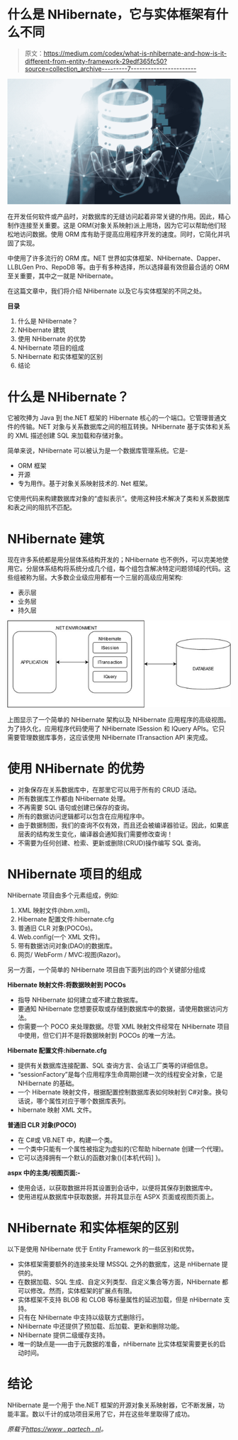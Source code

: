 # 什么是 NHibernate，它与实体框架有什么不同

> 原文：<https://medium.com/codex/what-is-nhibernate-and-how-is-it-different-from-entity-framework-29edf365fc50?source=collection_archive---------7----------------------->

![](img/bb1d69384fce1c148b25aa952caf18e1.png)

在开发任何软件或产品时，对数据库的无缝访问起着非常关键的作用。因此，精心制作连接至关重要。这是 ORM(对象关系映射)派上用场，因为它可以帮助他们轻松地访问数据。使用 ORM 库有助于提高应用程序开发的速度。同时，它简化并巩固了实现。

中使用了许多流行的 ORM 库。NET 世界如实体框架、NHibernate、Dapper、LLBLGen Pro、RepoDB 等。由于有多种选择，所以选择最有效但最合适的 ORM 至关重要，其中之一就是 NHibernate。

在这篇文章中，我们将介绍 NHibernate 以及它与实体框架的不同之处。

**目录**

1.  什么是 NHibernate？
2.  NHibernate 建筑
3.  使用 NHibernate 的优势
4.  NHibernate 项目的组成
5.  NHibernate 和实体框架的区别
6.  结论

# 什么是 NHibernate？

它被吹捧为 Java 到 the.NET 框架的 Hibernate 核心的一个端口。它管理普通文件的传输。NET 对象与关系数据库之间的相互转换。NHibernate 基于实体和关系的 XML 描述创建 SQL 来加载和存储对象。

简单来说，NHibernate 可以被认为是一个数据库管理系统。它是-

*   ORM 框架
*   开源
*   专为用作。基于对象关系映射技术的. Net 框架。

它使用代码来构建数据库对象的“虚拟表示”。使用这种技术解决了类和关系数据库和表之间的阻抗不匹配。

# NHibernate 建筑

现在许多系统都是用分层体系结构开发的；NHibernate 也不例外，可以完美地使用它。分层体系结构将系统分成几个组，每个组包含解决特定问题领域的代码。这些组被称为层。大多数企业级应用都有一个三层的高级应用架构:

*   表示层
*   业务层
*   持久层

![](img/1a252a2b87fcbf3f6561d6e595535e99.png)

上图显示了一个简单的 NHibernate 架构以及 NHibernate 应用程序的高级视图。为了持久化，应用程序代码使用了 NHibernate ISession 和 IQuery APIs。它只需要管理数据库事务，这应该使用 NHibernate ITransaction API 来完成。

# 使用 NHibernate 的优势

*   对象保存在关系数据库中，在那里它可以用于所有的 CRUD 活动。
*   所有数据库工作都由 NHibernate 处理。
*   不再需要 SQL 语句或创建已保存的查询。
*   所有的数据访问逻辑都可以包含在应用程序中。
*   由于数据制图，我们的查询不仅有效，而且还会被编译器验证。因此，如果底层表的结构发生变化，编译器会通知我们需要修改查询！
*   不需要为任何创建、检索、更新或删除(CRUD)操作编写 SQL 查询。

# NHibernate 项目的组成

NHibernate 项目由多个元素组成，例如:

1.  XML 映射文件(hbm.xml)。
2.  Hibernate 配置文件:hibernate.cfg
3.  普通旧 CLR 对象(POCOs)。
4.  Web.config(一个 XML 文件)。
5.  带有数据访问对象(DAO)的数据库。
6.  网页/ WebForm / MVC:视图(Razor)。

另一方面，一个简单的 NHibernate 项目由下面列出的四个关键部分组成

**Hibernate 映射文件:将数据映射到 POCOs**

*   指导 NHibernate 如何建立或不建立数据库。
*   要通知 NHibernate 您想要获取或存储到数据库中的数据，请使用数据访问方法。
*   你需要一个 POCO 来处理数据。尽管 XML 映射文件经常在 NHibernate 项目中使用，但它们并不是将数据映射到 POCOs 的唯一方法。

**Hibernate 配置文件:hibernate.cfg**

*   提供有关数据库连接配置、SQL 查询方言、会话工厂类等的详细信息。
*   “sessionFactory”是每个应用程序生命周期创建一次的线程安全对象，它是 NHibernate 的基础。
*   一个 Hibernate 映射文件，根据配置控制数据库表如何映射到 C#对象。换句话说，哪个属性对应于哪个数据库表列。
*   hibernate 映射 XML 文件。

**普通旧 CLR 对象(POCO)**

*   在 C#或 VB.NET 中，构建一个类。
*   一个类中只能有一个属性被指定为虚拟的(它帮助 hibernate 创建一个代理)。
*   它可以选择拥有一个默认的函数对象(){[本机代码] }。

**aspx 中的主类/视图页面:-**

*   使用会话，以获取数据并将其设置到会话中，以便将其保存到数据库中。
*   使用进程从数据库中获取数据，并将其显示在 ASPX 页面或视图页面上。

# NHibernate 和实体框架的区别

以下是使用 NHibernate 优于 Entity Framework 的一些区别和优势。

*   实体框架需要额外的连接来处理 MSSQL 之外的数据库，这是 nHibernate 提供的。
*   在数据加载、SQL 生成、自定义列类型、自定义集合等方面，NHibernate 都可以修改。然而，实体框架的扩展点有限。
*   实体框架不支持 BLOB 和 CLOB 等标量属性的延迟加载，但是 nHibernate 支持。
*   只有在 NHibernate 中支持以级联方式删除行。
*   NHibernate 中还提供了预加载、后加载、更新和删除功能。
*   NHibernate 提供二级缓存支持。
*   唯一的缺点是——由于元数据的准备，nHibernate 比实体框架需要更长的启动时间。

# 结论

NHibernate 是一个用于 the.NET 框架的开源对象关系映射器，它不断发展，功能丰富。数以千计的成功项目采用了它，并在这些年里取得了成功。

*原载于*[*https://www . partech . nl*](https://www.partech.nl/en/publications/2021/08/what-is-nhibernate-and-how-is-it-different-from-entity-framework)*。*